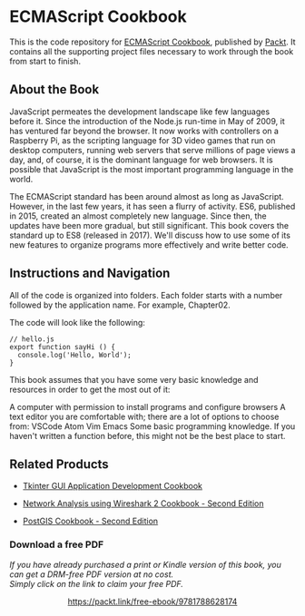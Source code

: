 # ECMAScript Cookbook
This is the code repository for [ECMAScript Cookbook](https://www.packtpub.com/web-development/ecmascript-cookbook?utm_source=github&utm_medium=repository&utm_campaign=9781788628174), published by [Packt](https://www.packtpub.com/?utm_source=github). It contains all the supporting project files necessary to work through the book from start to finish.
## About the Book
JavaScript permeates the development landscape like few languages before it. Since the introduction of the Node.js run-time in May of 2009, it has ventured far beyond the browser. It now works with controllers on a Raspberry Pi, as the scripting language for 3D video games that run on desktop computers, running web servers that serve millions of page views a day, and, of course, it is the dominant language for web browsers. It is possible that JavaScript is the most important programming language in the world.

The ECMAScript standard has been around almost as long as JavaScript. However, in the last few years, it has seen a flurry of activity. ES6, published in 2015, created an almost completely new language. Since then, the updates have been more gradual, but still significant. This book covers the standard up to ES8 (released in 2017). We'll discuss how to use some of its new features to organize programs more effectively and write better code.
## Instructions and Navigation
All of the code is organized into folders. Each folder starts with a number followed by the application name. For example, Chapter02.



The code will look like the following:
```
// hello.js 
export function sayHi () { 
  console.log('Hello, World'); 
} 
```

This book assumes that you have some very basic knowledge and resources in order to get the most out of it:

A computer with permission to install programs and configure browsers
A text editor you are comfortable with; there are a lot of options to choose from:
VSCode
Atom
Vim
Emacs
Some basic programming knowledge. If you haven't written a function before, this might not be the best place to start.

## Related Products
* [Tkinter GUI Application Development Cookbook](https://www.packtpub.com/web-development/tkinter-gui-application-development-cookbook?utm_source=github&utm_medium=repository&utm_campaign=9781788622301)

* [Network Analysis using Wireshark 2 Cookbook - Second Edition](https://www.packtpub.com/networking-and-servers/network-analysis-using-wireshark-2-cookbook-second-edition?utm_source=github&utm_medium=repository&utm_campaign=9781786461674)

* [PostGIS Cookbook - Second Edition](https://www.packtpub.com/application-development/postgis-cookbook-second-edition?utm_source=github&utm_medium=repository&utm_campaign=9781788299329)

### Download a free PDF

 <i>If you have already purchased a print or Kindle version of this book, you can get a DRM-free PDF version at no cost.<br>Simply click on the link to claim your free PDF.</i>
<p align="center"> <a href="https://packt.link/free-ebook/9781788628174">https://packt.link/free-ebook/9781788628174 </a> </p>